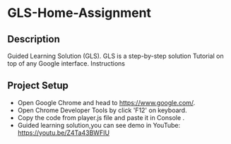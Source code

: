 # GLS-Home-Assignment
  
## Description

Guided Learning Solution (GLS). GLS is a step-by-step solution
Tutorial on top of any Google interface.
Instructions

## Project Setup

- Open Google Chrome and head to https://www.google.com/.
- Open Chrome Developer Tools by click 'F12' on keyboard.
- Copy the code from player.js file and paste it in Console .
- Guided learning solution,you can see demo in YouTube: https://youtu.be/Z4Ta43BWFIU


